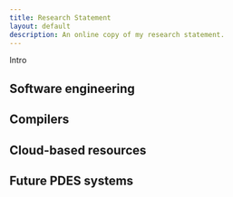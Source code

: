 ```yaml
---
title: Research Statement
layout: default
description: An online copy of my research statement.
---
```


Intro

## Software engineering

## Compilers

## Cloud-based resources

## Future PDES systems

